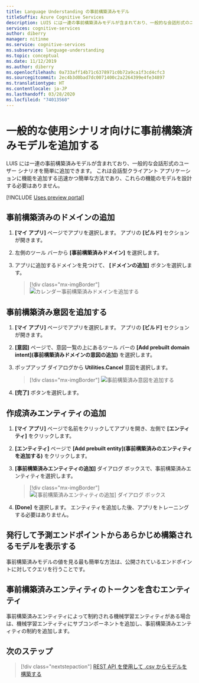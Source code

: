 ```yaml
---
title: Language Understanding の事前構築済みモデル
titleSuffix: Azure Cognitive Services
description: LUIS には一連の事前構築済みモデルが含まれており、一般的な会話形式のユーザー シナリオを簡単に追加できます。
services: cognitive-services
author: diberry
manager: nitinme
ms.service: cognitive-services
ms.subservice: language-understanding
ms.topic: conceptual
ms.date: 11/12/2019
ms.author: diberry
ms.openlocfilehash: 0a733aff14b71c6378971c0b72a9ca1f3cd4cfc3
ms.sourcegitcommit: 2ec4b3d0bad7dc0071400c2a2264399e4fe34897
ms.translationtype: HT
ms.contentlocale: ja-JP
ms.lasthandoff: 03/28/2020
ms.locfileid: "74013560"
---
```

# <a name="add-prebuilt-models-for-common-usage-scenarios"></a>一般的な使用シナリオ向けに事前構築済みモデルを追加する 

LUIS には一連の事前構築済みモデルが含まれており、一般的な会話形式のユーザー シナリオを簡単に追加できます。 これは会話型クライアント アプリケーションに機能を追加する迅速かつ簡単な方法であり、これらの機能のモデルを設計する必要はありません。 

[!INCLUDE [Uses preview portal](includes/uses-portal-preview.md)]

## <a name="add-a-prebuilt-domain"></a>事前構築済みのドメインの追加

1. **[マイ アプリ]** ページでアプリを選択します。 アプリの **[ビルド]** セクションが開きます。 

1. 左側のツール バーから **[事前構築済みドメイン]** を選択します。 

1. アプリに追加するドメインを見つけて、 **[ドメインの追加]** ボタンを選択します。

    > [!div class="mx-imgBorder"]
    > ![カレンダー事前構築済みドメインを追加する](./media/luis-prebuilt-domains/add-prebuilt-domain.png)

## <a name="add-a-prebuilt-intent"></a>事前構築済み意図を追加する

1. **[マイ アプリ]** ページでアプリを選択します。 アプリの **[ビルド]** セクションが開きます。 

1. **[意図]** ページで、意図一覧の上にあるツール バーの **[Add prebuilt domain intent](事前構築済みドメインの意図の追加\)** を選択します。 

1. ポップアップ ダイアログから **Utilities.Cancel** 意図を選択します。 

    > [!div class="mx-imgBorder"]
    > ![事前構築済み意図を追加する](./media/luis-prebuilt-domains/add-prebuilt-domain-intents.png)

1. **[完了]** ボタンを選択します。

## <a name="add-a-prebuilt-entity"></a>作成済みエンティティの追加

1. **[マイ アプリ]** ページで名前をクリックしてアプリを開き、左側で **[エンティティ]** をクリックします。 

1. **[エンティティ]** ページで **[Add prebuilt entity]\(事前構築済みのエンティティを追加する\)** をクリックします。

1. **[事前構築済みエンティティの追加]** ダイアログ ボックスで、事前構築済みエンティティを選択します。 

    > [!div class="mx-imgBorder"]
    > ![[事前構築済みエンティティの追加] ダイアログ ボックス](./media/luis-prebuilt-domains/add-prebuilt-entity.png)

1. **[Done]** を選択します。 エンティティを追加した後、アプリをトレーニングする必要はありません。 

## <a name="publish-to-view-prebuilt-model-from-prediction-endpoint"></a>発行して予測エンドポイントからあらかじめ構築されるモデルを表示する

事前構築済みモデルの値を見る最も簡単な方法は、公開されているエンドポイントに対してクエリを行うことです。 

## <a name="entities-containing-a-prebuilt-entity-token"></a>事前構築済みエンティティのトークンを含むエンティティ
 
事前構築済みエンティティによって制約される機械学習エンティティがある場合は、機械学習エンティティにサブコンポーネントを追加し、事前構築済みエンティティの制約を追加します。

## <a name="next-steps"></a>次のステップ
> [!div class="nextstepaction"]
> [REST API を使用して .csv からモデルを構築する](./luis-tutorial-node-import-utterances-csv.md)
